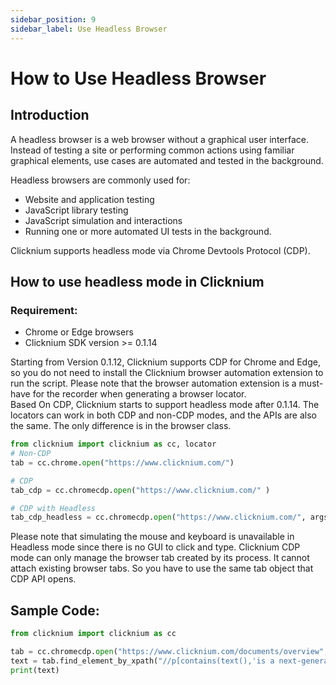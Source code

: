 ```yaml
---
sidebar_position: 9
sidebar_label: Use Headless Browser
---
```


# How to Use Headless Browser

## Introduction
A headless browser is a web browser without a graphical user interface. Instead of testing a site or performing common actions using familiar graphical elements, use cases are automated and tested in the background.

Headless browsers are commonly used for:
- Website and application testing
- JavaScript library testing
- JavaScript simulation and interactions
- Running one or more automated UI tests in the background.  

Clicknium supports headless mode via Chrome Devtools Protocol (CDP).

## How to use headless mode in Clicknium
### Requirement:
- Chrome or Edge browsers
- Clicknium SDK version >= 0.1.14  

Starting from Version 0.1.12, Clicknium supports CDP for Chrome and Edge, so you do not need to install the Clicknium browser automation extension to run the script. Please note that the browser automation extension is a must-have for the recorder when generating a browser locator.  
Based On CDP, Clicknium starts to support headless mode after 0.1.14. The locators can work in both CDP and non-CDP modes, and the APIs are also the same. The only difference is in the browser class. 
```python
from clicknium import clicknium as cc, locator
# Non-CDP
tab = cc.chrome.open("https://www.clicknium.com/")

# CDP
tab_cdp = cc.chromecdp.open("https://www.clicknium.com/" )

# CDP with Headless
tab_cdp_headless = cc.chromecdp.open("https://www.clicknium.com/", args=["--headless"])

```

Please note that simulating the mouse and keyboard is unavailable in Headless mode since there is no GUI to click and type. Clicknium CDP mode can only manage the browser tab created by its process. It cannot attach existing browser tabs. So you have to use the same tab object that CDP API opens.   


## Sample Code:  
```python
from clicknium import clicknium as cc

tab = cc.chromecdp.open("https://www.clicknium.com/documents/overview", args=["--headless"])
text = tab.find_element_by_xpath("//p[contains(text(),'is a next-generation GUI automation framework for ')]").get_text()
print(text)

```